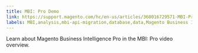 ```yaml
---
title: MBI: Pro Demo
link: https://support.magento.com/hc/en-us/articles/360016729571-MBI-Pro-Demo
labels: MBI,analysis,mbi-api-migration,database,data,Magento Business Intelligence,how to,reports
---
```


Learn about Magento Business Intelligence Pro in the MBI: Pro video overview.


